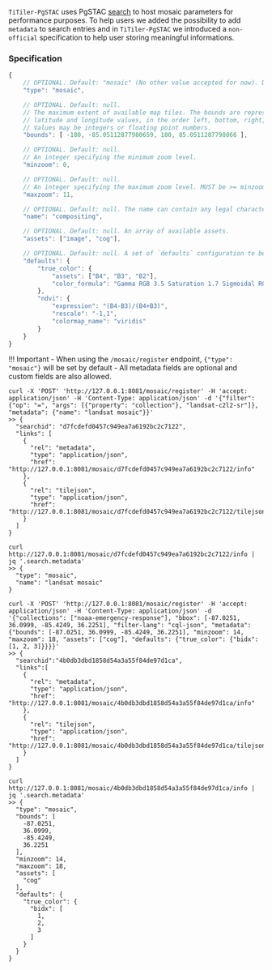 `TiTiler-PgSTAC` uses PgSTAC [search](https://github.com/stac-utils/pgstac/blob/3499daa2bfa700ae7bb07503795c169bf2ebafc7/sql/004_search.sql#L907-L915) to host mosaic parameters for performance purposes. To help users we added the possibility to add `metadata` to search entries and in `TiTiler-PgSTAC` we introduced a `non-official` specification to help user storing meaningful informations.

### Specification

```js
{
    // OPTIONAL. Default: "mosaic" (No other value accepted for now). Describe the `type` of metadata.
    "type": "mosaic",

    // OPTIONAL. Default: null.
    // The maximum extent of available map tiles. The bounds are represented in WGS:84
    // latitude and longitude values, in the order left, bottom, right, top.
    // Values may be integers or floating point numbers.
    "bounds": [ -180, -85.05112877980659, 180, 85.0511287798066 ],

    // OPTIONAL. Default: null.
    // An integer specifying the minimum zoom level.
    "minzoom": 0,

    // OPTIONAL. Default: null.
    // An integer specifying the maximum zoom level. MUST be >= minzoom.
    "maxzoom": 11,

    // OPTIONAL. Default: null. The name can contain any legal character.
    "name": "compositing",

    // OPTIONAL. Default: null. An array of available assets.
    "assets": ["image", "cog"],

    // OPTIONAL. Default: null. A set of `defaults` configuration to be forwarded to the /tiles endpoints.
    "defaults": {
        "true_color": {
            "assets": ["B4", "B3", "B2"],
            "color_formula": "Gamma RGB 3.5 Saturation 1.7 Sigmoidal RGB 15 0.35",
        },
        "ndvi": {
            "expression": "(B4-B3)/(B4+B3)",
            "rescale": "-1,1",
            "colormap_name": "viridis"
        }
    }
}
```

!!! Important
    - When using the `/mosaic/register` endpoint, `{"type": "mosaic"}` will be set by default
    - All metadata fields are optional and custom fields are also allowed.


```
curl -X 'POST' 'http://127.0.0.1:8081/mosaic/register' -H 'accept: application/json' -H 'Content-Type: application/json' -d '{"filter": {"op": "=", "args": [{"property": "collection"}, "landsat-c2l2-sr"]}, "metadata": {"name": "landsat mosaic"}}'
>> {
  "searchid": "d7fcdefd0457c949ea7a6192bc2c7122",
  "links": [
    {
      "rel": "metadata",
      "type": "application/json",
      "href": "http://127.0.0.1:8081/mosaic/d7fcdefd0457c949ea7a6192bc2c7122/info"
    },
    {
      "rel": "tilejson",
      "type": "application/json",
      "href": "http://127.0.0.1:8081/mosaic/d7fcdefd0457c949ea7a6192bc2c7122/tilejson.json"
    }
  ]
}

curl http://127.0.0.1:8081/mosaic/d7fcdefd0457c949ea7a6192bc2c7122/info | jq '.search.metadata'
>> {
  "type": "mosaic",
  "name": "landsat mosaic"
}
```

```
curl -X 'POST' 'http://127.0.0.1:8081/mosaic/register' -H 'accept: application/json' -H 'Content-Type: application/json' -d '{"collections": ["noaa-emergency-response"], "bbox": [-87.0251, 36.0999, -85.4249, 36.2251], "filter-lang": "cql-json", "metadata": {"bounds": [-87.0251, 36.0999, -85.4249, 36.2251], "minzoom": 14, "maxzoom": 18, "assets": ["cog"], "defaults": {"true_color": {"bidx": [1, 2, 3]}}}}'
>> {
  "searchid":"4b0db3dbd1858d54a3a55f84de97d1ca",
  "links":[
    {
      "rel": "metadata",
      "type": "application/json",
      "href": "http://127.0.0.1:8081/mosaic/4b0db3dbd1858d54a3a55f84de97d1ca/info"
    },
    {
      "rel": "tilejson",
      "type": "application/json",
      "href": "http://127.0.0.1:8081/mosaic/4b0db3dbd1858d54a3a55f84de97d1ca/tilejson.json"
    }
  ]
}

curl http://127.0.0.1:8081/mosaic/4b0db3dbd1858d54a3a55f84de97d1ca/info | jq '.search.metadata'
>> {
  "type": "mosaic",
  "bounds": [
    -87.0251,
    36.0999,
    -85.4249,
    36.2251
  ],
  "minzoom": 14,
  "maxzoom": 18,
  "assets": [
    "cog"
  ],
  "defaults": {
    "true_color": {
      "bidx": [
        1,
        2,
        3
      ]
    }
  }
}
```
